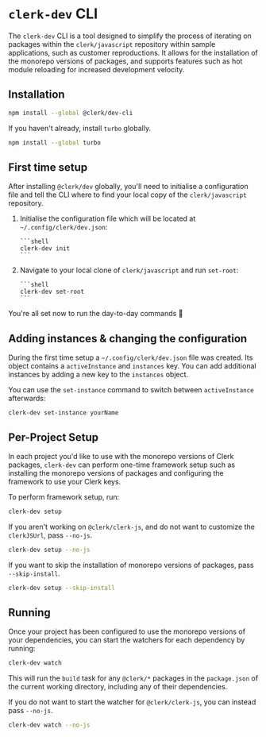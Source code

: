 # `clerk-dev` CLI

The `clerk-dev` CLI is a tool designed to simplify the process of iterating on packages within the `clerk/javascript` repository within sample applications, such as customer reproductions. It allows for the installation of the monorepo versions of packages, and supports features such as hot module reloading for increased development velocity.

## Installation

```sh
npm install --global @clerk/dev-cli
```

If you haven't already, install `turbo` globally.

```sh
npm install --global turbo
```

## First time setup

After installing `@clerk/dev` globally, you'll need to initialise a configuration file and tell the CLI where to find your local copy of the `clerk/javascript` repository.

1.  Initialise the configuration file which will be located at `~/.config/clerk/dev.json`:

        ```shell
        clerk-dev init
        ```

2.  Navigate to your local clone of `clerk/javascript` and run `set-root`:

        ```shell
        clerk-dev set-root
        ```

You're all set now to run the day-to-day commands 🎉

## Adding instances & changing the configuration

During the first time setup a `~/.config/clerk/dev.json` file was created. Its object contains a `activeInstance` and `instances` key. You can add additional instances by adding a new key to the `instances` object.

You can use the `set-instance` command to switch between `activeInstance` afterwards:

```shell
clerk-dev set-instance yourName
```

## Per-Project Setup

In each project you'd like to use with the monorepo versions of Clerk packages, `clerk-dev` can perform one-time framework setup such as installing the monorepo versions of packages and configuring the framework to use your Clerk keys.

To perform framework setup, run:

```sh
clerk-dev setup
```

If you aren't working on `@clerk/clerk-js`, and do not want to customize the `clerkJSUrl`, pass `--no-js`.

```sh
clerk-dev setup --no-js
```

If you want to skip the installation of monorepo versions of packages, pass `--skip-install`.

```sh
clerk-dev setup --skip-install
```

## Running

Once your project has been configured to use the monorepo versions of your dependencies, you can start the watchers for each dependency by running:

```sh
clerk-dev watch
```

This will run the `build` task for any `@clerk/*` packages in the `package.json` of the current working directory, including any of their dependencies.

If you do not want to start the watcher for `@clerk/clerk-js`, you can instead pass `--no-js`.

```sh
clerk-dev watch --no-js
```
